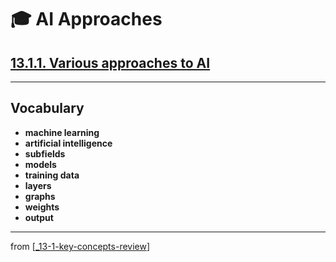 # 🎓 AI Approaches

## [**13.1.1.** Various approaches to AI](https://livebook.manning.com/book/deep-learning-with-javascript/chapter-13/12)

---

## **Vocabulary**

- <b>machine learning</b>
- <b>artificial intelligence</b>
- <b>subfields</b>
- <b>models</b>
- <b>training data</b>
- <b>layers</b>
- <b>graphs</b>
- <b>weights</b>
- <b>output</b>

<link rel="stylesheet" type="text/css" media="all" href="../../../assets/css/custom.css" />

---

from [[_13-1-key-concepts-review]]

[//begin]: # "Autogenerated link references for markdown compatibility"
[_13-1-key-concepts-review]: _13-1-key-concepts-review.md "🎓 Key Concepts"
[//end]: # "Autogenerated link references"
